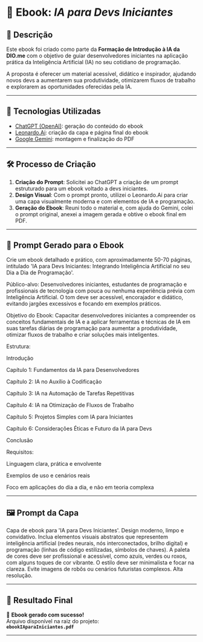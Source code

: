 # 📘 Ebook: *IA para Devs Iniciantes*

## 📒 Descrição

Este ebook foi criado como parte da **Formação de Introdução à IA da DIO.me** com o objetivo de guiar desenvolvedores iniciantes na aplicação prática da Inteligência Artificial (IA) no seu cotidiano de programação.

A proposta é oferecer um material acessível, didático e inspirador, ajudando novos devs a aumentarem sua produtividade, otimizarem fluxos de trabalho e explorarem as oportunidades oferecidas pela IA.

---

## 🤖 Tecnologias Utilizadas

- [ChatGPT (OpenAI)](https://chat.openai.com): geração do conteúdo do ebook  
- [Leonardo.Ai](https://leonardo.ai): criação da capa e página final do ebook  
- [Google Gemini](https://gemini.google.com): montagem e finalização do PDF

---

## 🛠️ Processo de Criação

1. **Criação do Prompt**: Solicitei ao ChatGPT a criação de um prompt estruturado para um ebook voltado a devs iniciantes.
2. **Design Visual**: Com o prompt pronto, utilizei o Leonardo.Ai para criar uma capa visualmente moderna e com elementos de IA e programação.
3. **Geração do Ebook**: Reuni todo o material e, com ajuda do Gemini, colei o prompt original, anexei a imagem gerada e obtive o ebook final em PDF.

---

## 🧠 Prompt Gerado para o Ebook
Crie um ebook detalhado e prático, com aproximadamente 50-70 páginas, intitulado 'IA para Devs Iniciantes: Integrando Inteligência Artificial no seu Dia a Dia de Programação'.

Público-alvo: Desenvolvedores iniciantes, estudantes de programação e profissionais de tecnologia com pouca ou nenhuma experiência prévia com Inteligência Artificial. O tom deve ser acessível, encorajador e didático, evitando jargões excessivos e focando em exemplos práticos.

Objetivo do Ebook: Capacitar desenvolvedores iniciantes a compreender os conceitos fundamentais de IA e a aplicar ferramentas e técnicas de IA em suas tarefas diárias de programação para aumentar a produtividade, otimizar fluxos de trabalho e criar soluções mais inteligentes.

Estrutura:

Introdução

Capítulo 1: Fundamentos da IA para Desenvolvedores

Capítulo 2: IA no Auxílio à Codificação

Capítulo 3: IA na Automação de Tarefas Repetitivas

Capítulo 4: IA na Otimização de Fluxos de Trabalho

Capítulo 5: Projetos Simples com IA para Iniciantes

Capítulo 6: Considerações Éticas e Futuro da IA para Devs

Conclusão

Requisitos:

Linguagem clara, prática e envolvente

Exemplos de uso e cenários reais

Foco em aplicações do dia a dia, e não em teoria complexa

---

## 🖼️ Prompt da Capa

Capa de ebook para 'IA para Devs Iniciantes'. Design moderno, limpo e convidativo. Inclua elementos visuais abstratos que representem inteligência artificial (redes neurais, nós interconectados, brilho digital) e programação (linhas de código estilizadas, símbolos de chaves). A paleta de cores deve ser profissional e acessível, como azuis, verdes ou roxos, com alguns toques de cor vibrante. O estilo deve ser minimalista e focar na clareza. Evite imagens de robôs ou cenários futuristas complexos. Alta resolução.


---

## 🚀 Resultado Final

📄 **Ebook gerado com sucesso!**  
Arquivo disponível na raiz do projeto:  
**`ebookIAparaIniciantes.pdf`**

---
